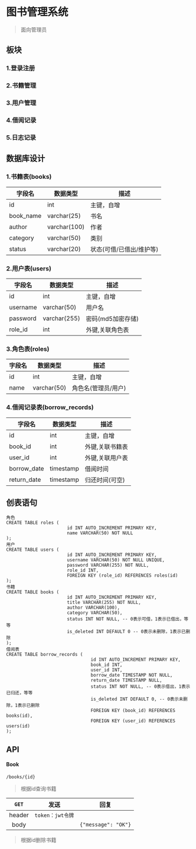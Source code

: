 # 图书管理系统

> 面向管理员

## 板块

### 1.登录注册

### 2.书籍管理

### 3.用户管理

### 4.借阅记录

### 5.日志记录

## 数据库设计
### 1.书籍表(books)
| 字段名       | 数据类型         | 描述             |
|-----------|--------------|----------------|
| id        | int          | 主键，自增          |
| book_name | varchar(25)  | 书名             |
| author    | varchar(100) | 作者             |
| category  |varchar(50)| 类别             |
| status    |varchar(20)| 状态(可借/已借出/维护等) |

### 2.用户表(users)
| 字段名      | 数据类型         | 描述             |
|----------|--------------|----------------|
| id       | int          | 主键，自增          |
| username | varchar(50)  | 用户名            |
| password | varchar(255) | 密码(md5加密存储)    |
| role_id  | int          | 外键,关联角色表       |

### 3.角色表(roles)
| 字段名    | 数据类型         | 描述          |
|--------|--------------|-------------|
| id     | int          | 主键，自增       |
| name   | varchar(50)  | 角色名(管理员/用户) |

### 4.借阅记录表(borrow_records)
| 字段名         | 数据类型          | 描述           |
|-------------|---------------|--------------|
| id          | int           | 主键，自增        |
| book_id     | int           | 外键,关联书籍表     |
| user_id     | int           | 外键,关联用户表     |
| borrow_date | timestamp     | 借阅时间         |
| return_date | timestamp     | 归还时间(可空)     |


## 创表语句
```mysql
角色
CREATE TABLE roles (
                       id INT AUTO_INCREMENT PRIMARY KEY,
                       name VARCHAR(50) NOT NULL
);
用户
CREATE TABLE users (
                       id INT AUTO_INCREMENT PRIMARY KEY,
                       username VARCHAR(50) NOT NULL UNIQUE,
                       password VARCHAR(255) NOT NULL,
                       role_id INT,
                       FOREIGN KEY (role_id) REFERENCES roles(id)
);
书籍
CREATE TABLE books (
                       id INT AUTO_INCREMENT PRIMARY KEY,
                       title VARCHAR(255) NOT NULL,
                       author VARCHAR(100),
                       category VARCHAR(50),
                       status INT NOT NULL, -- 0表示可借，1表示已借出，等等
                       is_deleted INT DEFAULT 0 -- 0表示未删除，1表示已删除
);
借阅表
CREATE TABLE borrow_records (
                                id INT AUTO_INCREMENT PRIMARY KEY,
                                book_id INT,
                                user_id INT,
                                borrow_date TIMESTAMP NOT NULL,
                                return_date TIMESTAMP NULL,
                                status INT NOT NULL, -- 0表示借出，1表示已归还，等等
                                is_deleted INT DEFAULT 0, -- 0表示未删除，1表示已删除
                                FOREIGN KEY (book_id) REFERENCES books(id),
                                FOREIGN KEY (user_id) REFERENCES users(id)
);

```

## API

#### Book

`/books/{id}`

> 根据id查询书籍

| `GET`  |       发送       |        回复         |
| :----: | :--------------: | :-----------------: |
| header | `token：jwt令牌` |                     |
|  body  |                  | `{"message": "OK"}` |

> 根据id删除书籍